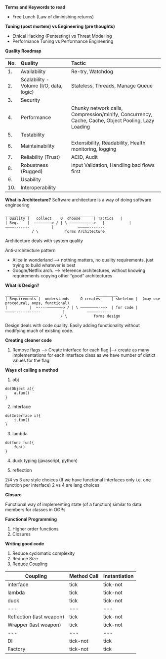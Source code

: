 
**Terms and Keywords to read**

- Free Lunch (Law of diminishing returns)


**Tuning (post mortem) vs Engineering (pre thoughts)**
- Ethical Hacking (Pentesting) vs Threat Modelling
- Performance Tuning vs Performance Engineering


**Quality Roadmap**

|No.|Quality|Tactic|
|:--- |:--- |:--- |
|1.| Availability | Re-try, Watchdog |
|2.| Scalability - Volume (I/O, data, logic)| Stateless, Threads, Manage Queue |
|3.| Security | |
|4.| Performance | Chunky network calls, Compression/minify, Concurrency, Cache, Cache, Object Pooling, Lazy Loading |
|5.| Testability | |	
|6.| Maintainability | Extensibility, Readability, Health monitoring, logging |
|7.| Reliability (Trust) | ACID, Audit |
|8.| Robustness	(Rugged) | Input Validation, Handling bad flows first |
|9.| Usability | |
|10.| Interoperability | |



**What is Architecture?**
Software architecture is a way of doing software engineering

```
___________				     ___________
| Quality |   collect	 O	choose	    | Tactics   |
| Req.    |  ————————> / | \ —————————-->   | 	        |
————------- 		 |		     —————-------
			/ \    		   forms Architecture
```
Architecture deals with system quality

Anti-architecture pattern
- Alice in wonderland —> nothing matters, no quality requirements, just trying to build whatever is best
- Google/Netflix arch. —> reference architectures, without knowing requirements copying other “good” architectures


**What is Design?**

```
_______________				             __________
| Requirements |  understands	  O	creates	    | skeleton |  (may use procedural, oops, functional)
| 	       |  —----———————> / | \ ————————--—>  | for code |
————------------		  |		     —————-----
		                 / \		    forms design
```

Design deals with code quality.
Easily adding functionality without modifying much of existing code.


**Creating cleaner code**

1. Remove flags --> Create interface for each flag
			|--> create as many implementations for each interface class as we have number of distict
				values for the flag


**Ways of calling a method**

1. obj

```
do(Object a){
    a.fun()
}
```

2. interface

```
do(Interface i){
    i.fun()
}
```

3. lambda

```
do(func fun){
    fun()
}
```

4. duck typing (javascript, python)

5. reflection

2/4 vs 3 are style choices (If we have functional interfaces only i.e. one function per interface)
2 vs 4 are lang choices


**Closure**

Functional way of implementing state (of a function) similar to data members for classes in OOPs


**Functional Programming**

1. Higher order functions
1. Closures



**Writing good code**

1. Reduce cyclomatic complexity
2. Reduce Size
3. Reduce Coupling

| Coupling | Method Call | Instantiation |
| --- |--- |--- |
| interface | tick | tick-not |
| lambda | tick | tick-not |
| duck | tick | tick-not |
| --- | --- | --- |
| Reflection (last weapon) | tick | tick-not |
| Wrapper (last weapon) | tick | tick-not |
| --- | --- | --- |
| DI | tick-not | tick |
| Factory | tick-not | tick |
